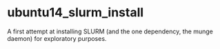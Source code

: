 # ubuntu14_slurm_install

A first attempt at installing SLURM (and the one dependency, the munge daemon) for exploratory purposes.

